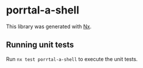 # porrtal-a-shell

This library was generated with [Nx](https://nx.dev).

## Running unit tests

Run `nx test porrtal-a-shell` to execute the unit tests.
